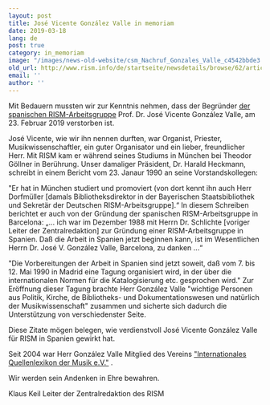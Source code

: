 ```yaml
---
layout: post
title: José Vicente González Valle in memoriam
date: 2019-03-18
lang: de
post: true
category: in_memoriam
image: "/images/news-old-website/csm_Nachruf_Gonzales_Valle_c4542bbde3.jpg"
old_url: http://www.rism.info/de/startseite/newsdetails/browse/62/article/64/jose-vicente-gonzalez-valle-in-memoriam.html
email: ''
author: ''
---
```


Mit Bedauern mussten wir zur Kenntnis nehmen, dass der Begründer [der spanischen RISM-Arbeitsgruppe](/de/workgroups/spain-barcelona-consejo-superior-de-investigaciones-cientificas-institucion-mila-y-fontanals-u-ei-musicologia/home.html) Prof. Dr. José Vicente González Valle, am 23. Februar 2019 verstorben ist.

José Vicente, wie wir ihn nennen durften, war Organist, Priester, Musikwissenschaftler, ein guter Organisator und ein lieber, freundlicher Herr. Mit RISM kam er während seines Studiums in München bei Theodor Göllner in Berührung. Unser damaliger Präsident, Dr. Harald Heckmann, schreibt in einem Bericht vom 23. Janaur 1990 an seine Vorstandskollegen:

"Er hat in München studiert und promoviert (von dort kennt ihn auch Herr Dorfmüller [damals Bibliotheksdirektor in der Bayerischen Staatsbibliothek und Sekretär der Deutschen RISM-Arbeitsgruppe].“ In diesem Schreiben berichtet er auch von der Gründung der spanischen RISM-Arbeitsgruppe in Barcelona: „… ich war im Dezember 1988 mit Herrn Dr. Schlichte [voriger Leiter der Zentralredaktion] zur Gründung einer RISM-Arbeitsgruppe in Spanien. Daß die Arbeit in Spanien jetzt beginnen kann, ist im Wesentlichen Herrn Dr. José V. González Valle, Barcelona, zu danken ...“

"Die Vorbereitungen der Arbeit in Spanien sind jetzt soweit, daß vom 7. bis 12. Mai 1990 in Madrid eine Tagung organisiert wird, in der über die internationalen Normen für die Katalogisierung etc. gesprochen wird." Zur Eröffnung dieser Tagung brachte Herr González Valle "wichtige Personen aus Politik, Kirche, de Bibliotheks- und Dokumentationswesen und natürlich der Musikwissenschaft" zusammen und sicherte sich dadurch die Unterstützung von verschiedenster Seite.

Diese Zitate mögen belegen, wie verdienstvoll José Vicente González Valle für RISM in Spanien gewirkt hat.

Seit 2004 war Herr González Valle Mitglied des Vereins ["Internationales Quellenlexikon der Musik e.V."](/de/unternehmen/verein-internationales-quellenlexikon-der-musik.html) .

Wir werden sein Andenken in Ehre bewahren.

Klaus Keil
Leiter der Zentralredaktion des RISM


